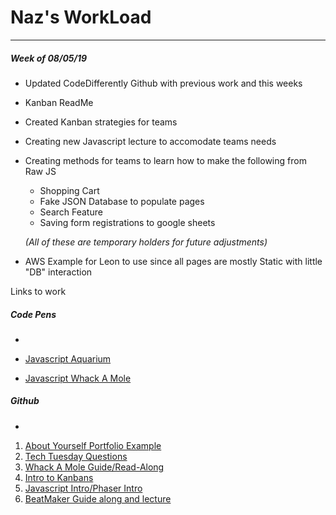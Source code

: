 # Naz's WorkLoad

---
##### Week of 08/05/19
* Updated CodeDifferently Github with previous work and this weeks
* Kanban ReadMe
* Created Kanban strategies for teams
* Creating new Javascript lecture to accomodate teams needs
* Creating methods for teams to learn how to make the following from Raw JS
	* Shopping Cart
	* Fake JSON Database to populate pages
	* Search Feature
	* Saving form registrations to google sheets
	
	*(All of these are temporary holders for future adjustments)*
* AWS Example for Leon to use since all pages are mostly Static with little "DB" interaction

Links to work

##### Code Pens
-

- [Javascript Aquarium ](https://codepen.io/Rihzan/pen/pXBwGQ)
- [Javascript Whack A Mole](https://codepen.io/Rihzan/pen/wVKNPG)

##### Github
-
1. [About Yourself Portfolio Example](https://github.com/CodeDifferently/AboutYouPortfolio)
2. [Tech Tuesday Questions](https://github.com/CodeDifferently/TechTuesdayQuestions)
3. [Whack A Mole Guide/Read-Along](https://github.com/CodeDifferently/Whack-A-Mole)
4. [Intro to Kanbans](https://github.com/CodeDifferently/kanban)
5. [Javascript Intro/Phaser Intro](https://github.com/CodeDifferently/lecture-slides/tree/master/lectures/javascript/what-is-javascript-and-phaser-intro)
6. [BeatMaker Guide along and lecture](https://github.com/CodeDifferently/lecture-slides/tree/master/lectures/html-and-css/beat-maker-lecture)

